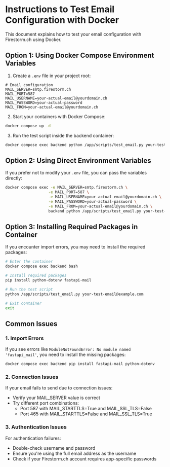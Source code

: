 # Instructions to Test Email Configuration with Docker

This document explains how to test your email configuration with Firestorm.ch using Docker.

## Option 1: Using Docker Compose Environment Variables

1. Create a `.env` file in your project root:

```
# Email configuration
MAIL_SERVER=smtp.firestorm.ch
MAIL_PORT=587
MAIL_USERNAME=your-actual-email@yourdomain.ch
MAIL_PASSWORD=your-actual-password
MAIL_FROM=your-actual-email@yourdomain.ch
```

2. Start your containers with Docker Compose:

```bash
docker compose up -d
```

3. Run the test script inside the backend container:

```bash
docker compose exec backend python /app/scripts/test_email.py your-test-email@example.com
```

## Option 2: Using Direct Environment Variables

If you prefer not to modify your `.env` file, you can pass the variables directly:

```bash
docker compose exec -e MAIL_SERVER=smtp.firestorm.ch \
                   -e MAIL_PORT=587 \
                   -e MAIL_USERNAME=your-actual-email@yourdomain.ch \
                   -e MAIL_PASSWORD=your-actual-password \
                   -e MAIL_FROM=your-actual-email@yourdomain.ch \
                   backend python /app/scripts/test_email.py your-test-email@example.com
```

## Option 3: Installing Required Packages in Container

If you encounter import errors, you may need to install the required packages:

```bash
# Enter the container
docker compose exec backend bash

# Install required packages
pip install python-dotenv fastapi-mail

# Run the test script
python /app/scripts/test_email.py your-test-email@example.com

# Exit container
exit
```

## Common Issues

### 1. Import Errors

If you see errors like `ModuleNotFoundError: No module named 'fastapi_mail'`, you need to install the missing packages:

```bash
docker compose exec backend pip install fastapi-mail python-dotenv
```

### 2. Connection Issues

If your email fails to send due to connection issues:

- Verify your MAIL_SERVER value is correct
- Try different port combinations:
  - Port 587 with MAIL_STARTTLS=True and MAIL_SSL_TLS=False
  - Port 465 with MAIL_STARTTLS=False and MAIL_SSL_TLS=True

### 3. Authentication Issues

For authentication failures:

- Double-check username and password
- Ensure you're using the full email address as the username
- Check if your Firestorm.ch account requires app-specific passwords
